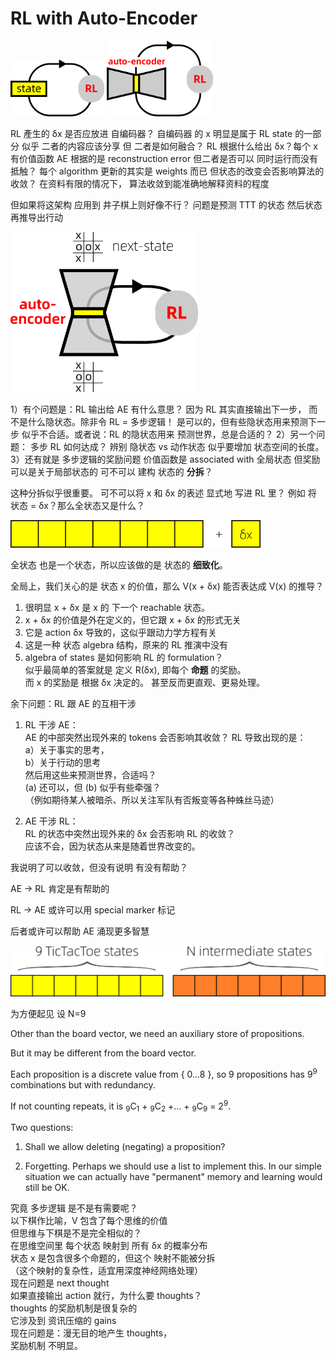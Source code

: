 # RL with Auto-Encoder

<img src="minimal-RL.png" width="150"/>

<img src="RL-with-autoencoder.png" width="170"/>

RL 產生的 δx 是否应放进 自编码器？
自编码器 的 x 明显是属于 RL state 的一部分
似乎 二者的内容应该分享
但 二者是如何融合？
RL 根据什么给出 δx？每个 x 有价值函数
AE 根据的是 reconstruction error
但二者是否可以 同时运行而没有抵触？
每个 algorithm 更新的其实是 weights 而已
但状态的改变会否影响算法的收敛？
在资料有限的情况下，
算法收敛到能准确地解释资料的程度

但如果将这架构 应用到 井子棋上则好像不行？
问题是预测 TTT 的状态
然后状态 再推导出行动

<img src="RL-with-autoencoder-TTT.png" width="300"/>

1）有个问题是：RL 输出给 AE 有什么意思？
因为 RL 其实直接输出下一步，
而不是什么隐状态。除非令 RL = 多步逻辑！
是可以的，但有些隐状态用来预测下一步
似乎不合适。或者说：RL 的隐状态用来
预测世界，总是合适的？
2）另一个问题： 多步 RL 如何达成？
辨别 隐状态 vs 动作状态
似乎要增加 状态空间的长度。
3）还有就是 多步逻辑的奖励问题
价值函数是 associated with 全局状态
但奖励可以是关于局部状态的
可不可以 建构 状态的 **分拆**？

这种分拆似乎很重要。
可不可以将 x 和 δx 的表述 显式地 写进 RL 里？
例如 将 状态 = δx？那么全状态又是什么？

<img src="state-with-delta.png" width="400"/>

全状态 也是一个状态，所以应该做的是 状态的 **细致化**。

全局上，我们关心的是 状态 x 的价值，那么 V(x + δx) 能否表达成 V(x) 的推导？

1. 很明显 x + δx 是 x 的 下一个 reachable 状态。 
2. x + δx 的价值是外在定义的，但它跟 x + δx 的形式无关
3. 它是 action δx 导致的，这似乎跟动力学方程有关
4. 这是一种 状态 algebra 结构，原来的 RL 推演中没有
5. algebra of states 是如何影响 RL 的 formulation？  
似乎最简单的答案就是 定义 R(δx), 即每个 **命题** 的奖励。  
而 x 的奖励是 根据 δx 决定的。 甚至反而更直观、更易处理。

余下问题：RL 跟 AE 的互相干涉

1. RL 干涉 AE：  
AE 的中部突然出现外来的 tokens 会否影响其收敛？
RL 导致出现的是：  
a）关于事实的思考，  
b）关于行动的思考  
然后用这些来预测世界，合适吗？  
 (a) 还可以，但 (b) 似乎有些牵强？  
（例如期待某人被暗杀、所以关注军队有否叛变等各种蛛丝马迹）

2. AE 干涉 RL：  
RL 的状态中突然出现外来的 δx 会否影响 RL 的收敛？  
应该不会，因为状态从来是随着世界改变的。

我说明了可以收敛，但没有说明 有没有帮助？

AE → RL 肯定是有帮助的

RL → AE 或许可以用 special marker 标记

后者或许可以帮助 AE 涌现更多智慧

<img src="state-with-intermediates.png" width="600"/>

为方便起见 设 N=9

Other than the board vector, we need an auxiliary store of propositions.

But it may be different from the board vector.

Each proposition is a discrete value from { 0...8 },
so 9 propositions has 9<sup>9</sup> combinations but with redundancy.

If not counting repeats, it is <sub>9</sub>C<sub>1</sub> + <sub>9</sub>C<sub>2</sub> +... + <sub>9</sub>C<sub>9</sub> = 2<sup>9</sup>.

Two questions:

1. Shall we allow deleting (negating) a proposition?

2. Forgetting.  Perhaps we should use a list to implement this.
In our simple situation we can actually have "permanent" memory and
learning would still be OK.

究竟 多步逻辑 是不是有需要呢？  
以下棋作比喻，V 包含了每个思维的价值  
但思维与下棋是不是完全相似的？  
在思维空间里 每个状态 映射到 所有 δx 的概率分布  
状态 x 是包含很多个命题的，但这个 映射不能被分拆  
（这个映射的复杂性，适宜用深度神经网络处理）  
现在问题是 next thought  
如果直接输出 action 就行，为什么要 thoughts？  
thoughts 的奖励机制是很复杂的  
它涉及到 资讯压缩的 gains  
现在问题是：漫无目的地产生 thoughts，  
奖励机制 不明显。